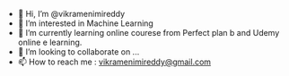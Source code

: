 - 👋 Hi, I’m @vikramenimireddy
- 👀 I’m interested in Machine Learning
- 🌱 I’m currently learning online courese from Perfect plan b and Udemy online e learning.
- 💞️ I’m looking to collaborate on ...
- 📫 How to reach me : vikramenimireddy@gmail.com

<!---
vikramenimireddy/vikramenimireddy is a ✨ special ✨ repository because its `README.md` (this file) appears on your GitHub profile.
You can click the Preview link to take a look at your changes.
--->
